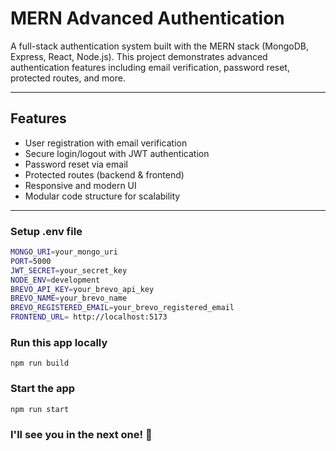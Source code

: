 # MERN Advanced Authentication

A full-stack authentication system built with the MERN stack (MongoDB, Express, React, Node.js). This project demonstrates advanced authentication features including email verification, password reset, protected routes, and more.

---

## Features

- User registration with email verification
- Secure login/logout with JWT authentication
- Password reset via email
- Protected routes (backend & frontend)
- Responsive and modern UI
- Modular code structure for scalability

---

### Setup .env file

```bash
MONGO_URI=your_mongo_uri
PORT=5000
JWT_SECRET=your_secret_key
NODE_ENV=development
BREVO_API_KEY=your_brevo_api_key
BREVO_NAME=your_brevo_name
BREVO_REGISTERED_EMAIL=your_brevo_registered_email
FRONTEND_URL= http://localhost:5173
```

### Run this app locally

```shell
npm run build
```

### Start the app

```shell
npm run start
```

### I'll see you in the next one! 🚀
